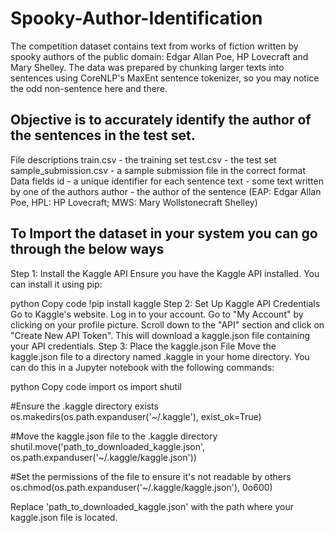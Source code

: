# Spooky-Author-Identification
The competition dataset contains text from works of fiction written by spooky authors of the public domain: Edgar Allan Poe, HP Lovecraft and Mary Shelley. The data was prepared by chunking larger texts into sentences using CoreNLP's MaxEnt sentence tokenizer, so you may notice the odd non-sentence here and there.

## Objective is to accurately identify the author of the sentences in the test set.

File descriptions
train.csv - the training set
test.csv - the test set
sample_submission.csv - a sample submission file in the correct format
Data fields
id - a unique identifier for each sentence
text - some text written by one of the authors
author - the author of the sentence (EAP: Edgar Allan Poe, HPL: HP Lovecraft; MWS: Mary Wollstonecraft Shelley)


## To Import the dataset in your system you can go through the below ways

Step 1: Install the Kaggle API
Ensure you have the Kaggle API installed. You can install it using pip:

python
Copy code
!pip install kaggle
Step 2: Set Up Kaggle API Credentials
Go to Kaggle's website.
Log in to your account.
Go to "My Account" by clicking on your profile picture.
Scroll down to the "API" section and click on "Create New API Token". This will download a kaggle.json file containing your API credentials.
Step 3: Place the kaggle.json File
Move the kaggle.json file to a directory named .kaggle in your home directory. You can do this in a Jupyter notebook with the following commands:

python
Copy code
import os
import shutil

#Ensure the .kaggle directory exists
os.makedirs(os.path.expanduser('~/.kaggle'), exist_ok=True)

#Move the kaggle.json file to the .kaggle directory
shutil.move('path_to_downloaded_kaggle.json', os.path.expanduser('~/.kaggle/kaggle.json'))

#Set the permissions of the file to ensure it's not readable by others
os.chmod(os.path.expanduser('~/.kaggle/kaggle.json'), 0o600)

Replace 'path_to_downloaded_kaggle.json' with the path where your kaggle.json file is located.


